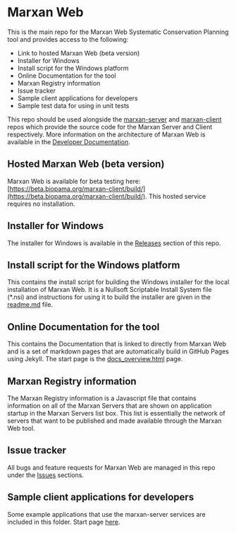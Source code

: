 # Marxan Web
This is the main repo for the Marxan Web Systematic Conservation Planning tool and provides access to the following:
- Link to hosted Marxan Web (beta version)  
- Installer for Windows
- Install script for the Windows platform
- Online Documentation for the tool
- Marxan Registry information
- Issue tracker
- Sample client applications for developers
- Sample test data for using in unit tests  

This repo should be used alongside the [marxan-server](https://github.com/andrewcottam/marxan-server) and [marxan-client](https://github.com/andrewcottam/marxan-client) repos which provide the source code for the Marxan Server and Client respectively. More information on the architecture of Marxan Web is available in the [Developer Documentation](https://andrewcottam.github.io/marxan-web/documentation/docs_dev.html).  

## Hosted Marxan Web (beta version)
Marxan Web is available for beta testing here: [https://beta.biopama.org/marxan-client/build/](https://beta.biopama.org/marxan-client/build/). This hosted service requires no installation.  

## Installer for Windows
The installer for Windows is available in the [Releases](https://github.com/andrewcottam/marxan-web/releases) section of this repo.  

## Install script for the Windows platform
This contains the install script for building the Windows installer for the local installation of Marxan Web. It is a Nullsoft Scriptable Install System file (*.nsi) and instructions for using it to build the installer are given in the [readme.md](https://andrewcottam.github.io/marxan-web/installers/windows/) file.

## Online Documentation for the tool
This contains the Documentation that is linked to directly from Marxan Web and is a set of markdown pages that are automatically build in GitHub Pages using Jekyll. The start page is the [docs_overview.html](https://andrewcottam.github.io/marxan-web/documentation/docs_overview.html) page.  

## Marxan Registry information
The Marxan Registry information is a Javascript file that contains information on all of the Marxan Servers that are shown on application startup in the Marxan Servers list box. This list is essentially the network of servers that want to be published and made available through the Marxan Web tool.  

## Issue tracker
All bugs and feature requests for Marxan Web are managed in this repo under the [Issues](https://github.com/andrewcottam/marxan-web/issues) sections.  

## Sample client applications for developers  
Some example applications that use the marxan-server services are included in this folder. Start page [here](https://andrewcottam.github.io/marxan-web/client-apps/).   

